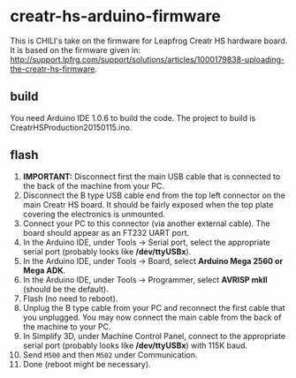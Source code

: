 creatr-hs-arduino-firmware
==========================

This is CHILI's take on the firmware for Leapfrog Creatr HS hardware board. It is based on the firmware given in:
http://support.lpfrg.com/support/solutions/articles/1000179838-uploading-the-creatr-hs-firmware.

build
-----

You need Arduino IDE 1.0.6 to build the code. The project to build is CreatrHSProduction20150115.ino.

flash
-----

1. **IMPORTANT:** Disconnect first the main USB cable that is connected to the back of the machine from your PC.
1. Disconnect the B type USB cable end from the top left connector on the main Creatr HS board. It should be fairly exposed when the top plate covering the electronics is unmounted.
1. Connect your PC to this connector (via another external cable). The board should appear as an FT232 UART port.
1. In the Arduino IDE, under Tools -> Serial port, select the appropriate serial port (probably looks like **/dev/ttyUSBx**).
1. In the Arduino IDE, under Tools -> Board, select **Arduino Mega 2560 or Mega ADK**.
1. In the Arduino IDE, under Tools -> Programmer, select **AVRISP mkII** (should be the default).
1. Flash (no need to reboot).
1. Unplug the B type cable from your PC and reconnect the first cable that you unplugged. You may now connect the main cable from the back of the machine to your PC.
1. In Simplify 3D, under Machine Control Panel, connect to the appropriate serial port (probably looks like **/dev/ttyUSBx**) with 115K baud.
1. Send `M500` and then `M502` under Communication.
1. Done (reboot might be necessary).

